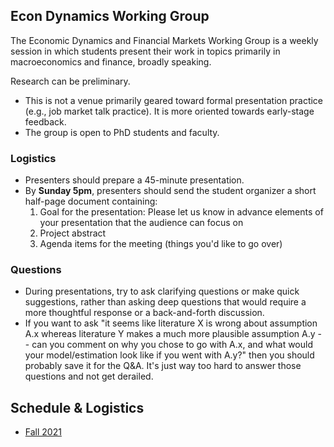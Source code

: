 ## Econ Dynamics Working Group

The Economic Dynamics and Financial Markets Working Group is a weekly session in which students present their work in topics primarily in macroeconomics and finance, broadly speaking.

Research can be preliminary. 
- This is not a venue primarily geared toward formal presentation practice (e.g., job market talk practice). It is more oriented towards early-stage feedback. 
- The group is open to PhD students and faculty.

### Logistics
- Presenters should prepare a 45-minute presentation.
- By **Sunday 5pm**, presenters should send the student organizer a short half-page document containing:
    1. Goal for the presentation: Please let us know in advance elements of your presentation that the audience can focus on
    2. Project abstract
    3. Agenda items for the meeting (things you'd like to go over)

### Questions
- During presentations, try to ask clarifying questions or make quick suggestions, rather than asking deep questions that would require a more thoughtful response or a back-and-forth discussion. 
- If you want to ask "it seems like literature X is wrong about assumption A.x whereas literature Y makes a much more plausible assumption A.y -- can you comment on why you chose to go with A.x, and what would your model/estimation look like if you went with A.y?" then you should probably save it for the Q&A. It's just way too hard to answer those questions and not get derailed.

## Schedule & Logistics
- [Fall 2021](2021F.md)
